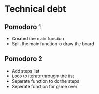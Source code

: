 # Technical debt

## Pomodoro 1

- Created the main function
- Split the main function to draw the board

## Pomodoro 2

- Add steps list
- Loop to iterate throught the list
- Separate function to do the steps
- Seperate function for game over
